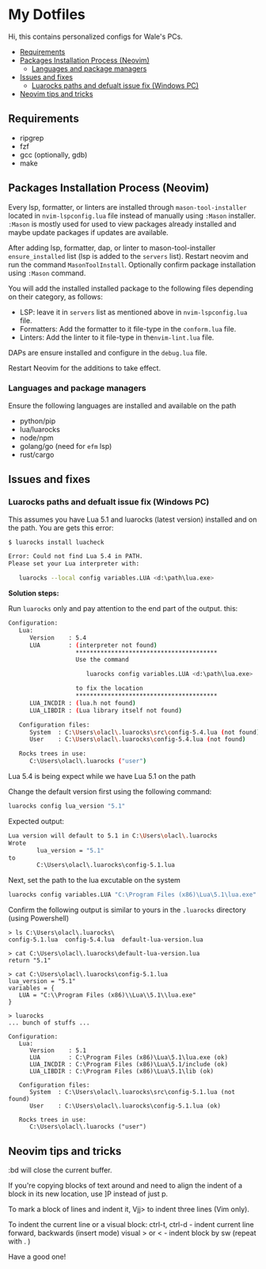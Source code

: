 # My Dotfiles

Hi, this contains personalized configs for Wale's PCs.

<!-- START doctoc generated TOC please keep comment here to allow auto update -->

<!-- DON'T EDIT THIS SECTION, INSTEAD RE-RUN doctoc TO UPDATE -->

<!-- DON'T EDIT THIS SECTION, INSTEAD RE-RUN doctoc TO UPDATE -->

- [Requirements](#requirements)
- [Packages Installation Process (Neovim)](#packages-installation-process-neovim)
  - [Languages and package managers](#languages-and-package-managers)
- [Issues and fixes](#issues-and-fixes)
  - [Luarocks paths and defualt issue fix (Windows PC)](#luarocks-paths-and-defualt-issue-fix-windows-pc)
- [Neovim tips and tricks](#neovim-tips-and-tricks)

<!-- END doctoc generated TOC please keep comment here to allow auto update -->

## Requirements

- ripgrep
- fzf
- gcc (optionally, gdb)
- make

## Packages Installation Process (Neovim)

Every lsp, formatter, or linters are installed through `mason-tool-installer`
located in `nvim-lspconfig.lua` file instead of manually using `:Mason` installer.
`:Mason` is mostly used for used to view packages already installed and maybe update
packages if updates are available.

After adding lsp, formatter, dap, or linter to mason-tool-installer `ensure_installed`
list (lsp is added to the `servers` list). Restart neovim and run the command `MasonToolInstall`.
Optionally confirm package installation using `:Mason` command.

You will add the installed installed package to the following files depending on
their category, as follows:

- LSP: leave it in `servers` list as mentioned above in `nvim-lspconfig.lua` file.
- Formatters: Add the formatter to it file-type in the `conform.lua` file.
- Linters: Add the linter to it file-type in the`nvim-lint.lua` file.

DAPs are ensure installed and configure in the `debug.lua` file.

Restart Neovim for the additions to take effect.

### Languages and package managers

Ensure the following languages are installed and available on the path

- python/pip
- lua/luarocks
- node/npm
- golang/go (need for `efm` lsp)
- rust/cargo

## Issues and fixes

### Luarocks paths and defualt issue fix (Windows PC)

This assumes you have Lua 5.1 and luarocks (latest version) installed and on
the path. You are gets this error:

```bash
$ luarocks install luacheck

Error: Could not find Lua 5.4 in PATH.
Please set your Lua interpreter with:

   luarocks --local config variables.LUA <d:\path\lua.exe>

```

**Solution steps:**

Run `luarocks` only and pay attention to the end part of the output. this:

```sh
Configuration:
   Lua:
      Version    : 5.4
      LUA        : (interpreter not found)
                   ****************************************
                   Use the command

                      luarocks config variables.LUA <d:\path\lua.exe>

                   to fix the location
                   ****************************************
      LUA_INCDIR : (lua.h not found)
      LUA_LIBDIR : (Lua library itself not found)

   Configuration files:
      System  : C:\Users\olacl\.luarocks\src\config-5.4.lua (not found)
      User    : C:\Users\olacl\.luarocks\config-5.4.lua (not found)

   Rocks trees in use:
      C:\Users\olacl\.luarocks ("user")
```

Lua 5.4 is being expect while we have Lua 5.1 on the path

Change the default version first using the following command:

```sh
luarocks config lua_version "5.1"
```

Expected output:

```sh
Lua version will default to 5.1 in C:\Users\olacl\.luarocks
Wrote
        lua_version = "5.1"
to
        C:\Users\olacl\.luarocks\config-5.1.lua
```

Next, set the path to the lua excutable on the system

```sh
luarocks config variables.LUA "C:\Program Files (x86)\Lua\5.1\lua.exe"
```

Confirm the following output is similar to yours in the `.luarocks`
directory (using Powershell)

```pwsh
> ls C:\Users\olacl\.luarocks\
config-5.1.lua  config-5.4.lua  default-lua-version.lua

> cat C:\Users\olacl\.luarocks\default-lua-version.lua
return "5.1"

> cat C:\Users\olacl\.luarocks\config-5.1.lua
lua_version = "5.1"
variables = {
   LUA = "C:\\Program Files (x86)\\Lua\\5.1\\lua.exe"
}

> luarocks
... bunch of stuffs ...

Configuration:
   Lua:
      Version    : 5.1
      LUA        : C:\Program Files (x86)\Lua\5.1\lua.exe (ok)
      LUA_INCDIR : C:\Program Files (x86)\Lua\5.1/include (ok)
      LUA_LIBDIR : C:\Program Files (x86)\Lua\5.1\lib (ok)

   Configuration files:
      System  : C:\Users\olacl\.luarocks\src\config-5.1.lua (not found)
      User    : C:\Users\olacl\.luarocks\config-5.1.lua (ok)

   Rocks trees in use:
      C:\Users\olacl\.luarocks ("user")

```

## Neovim tips and tricks

:bd will close the current buffer.

If you're copying blocks of text around and need to align the indent
of a block in its new location, use \]P instead of just p.

To mark a block of lines and indent it, Vjj> to indent three lines (Vim only).

To indent the current line or a visual block:
ctrl-t, ctrl-d - indent current line forward, backwards
(insert mode)
visual > or < - indent block by sw (repeat with . )

Have a good one!
